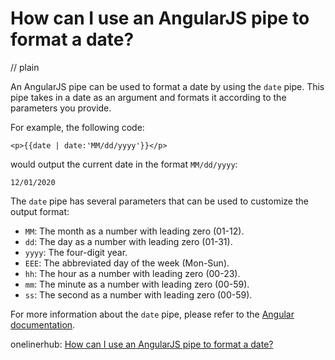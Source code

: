 # How can I use an AngularJS pipe to format a date?
// plain

An AngularJS pipe can be used to format a date by using the `date` pipe. This pipe takes in a date as an argument and formats it according to the parameters you provide.

For example, the following code:

```
<p>{{date | date:'MM/dd/yyyy'}}</p>
```

would output the current date in the format `MM/dd/yyyy`:

```
12/01/2020
```

The `date` pipe has several parameters that can be used to customize the output format:

- `MM`: The month as a number with leading zero (01-12).
- `dd`: The day as a number with leading zero (01-31).
- `yyyy`: The four-digit year.
- `EEE`: The abbreviated day of the week (Mon-Sun).
- `hh`: The hour as a number with leading zero (00-23).
- `mm`: The minute as a number with leading zero (00-59).
- `ss`: The second as a number with leading zero (00-59).

For more information about the `date` pipe, please refer to the [Angular documentation](https://angular.io/api/common/DatePipe).

onelinerhub: [How can I use an AngularJS pipe to format a date?](https://onelinerhub.com/angularjs/how-can-i-use-an-angularjs-pipe-to-format-a-date)